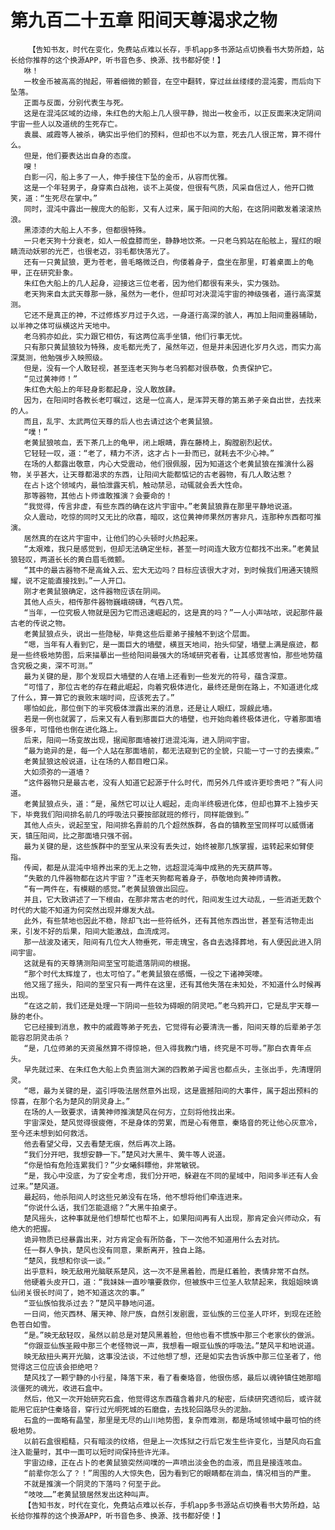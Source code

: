 # 第九百二十五章 阳间天尊渴求之物
        【告知书友，时代在变化，免费站点难以长存，手机app多书源站点切换看书大势所趋，站长给你推荐的这个换源APP，听书音色多、换源、找书都好使！】
       咻！
       一枚金币被高高的抛起，带着细微的颤音，在空中翻转，穿过丝丝缕缕的混沌雾，而后向下坠落。
       正面与反面，分别代表生与死。
       这是在混沌区域的边缘，朱红色的大船上几人很平静，抛出一枚金币，以正反面来决定阴间宇宙一些人以及道统的生死存亡。
       袁晨、戚霞等人被杀，确实出乎他们的预料，但却也不以为意，死去几人很正常，算不得什么。
       但是，他们要表达出自身的态度。
       嗖！
       白影一闪，船上多了一人，伸手接住下坠的金币，从容而优雅。
       这是一个年轻男子，身穿素白战袍，谈不上英俊，但很有气质，风采自信过人，他开口微笑，道：“生死尽在掌中。”
       同时，混沌中露出一艘庞大的船影，又有人过来，属于阳间的大船，在这阴间散发着滚滚热浪。
       黑漆漆的大船上人不多，但都很特殊。
       一只老天狗十分衰老，如人一般盘膝而坐，静静地饮茶。一只老乌鸦站在船舷上，猩红的眼睛流动妖邪的光芒，也很老迈，羽毛都快落光了。
       还有一只黄鼠狼，更为苍老，兽毛略微泛白，佝偻着身子，盘坐在那里，盯着桌面上的龟甲，正在研究卦象。
       朱红色大船上的几人起身，迎接这三位老者，因为他们都很有来头，实力强劲。
       老天狗来自太武天尊那一脉，虽然为一老仆，但却可对决混沌宇宙的神级强者，道行高深莫测。
       它还不是真正的神，不过修炼岁月过于久远，一身道行高深的骇人，再加上阳间重器辅助，以半神之体可纵横这片天地中。
       老乌鸦亦如此，实力跟它相仿，有这两位高手坐镇，他们行事无忧。
       只有那只黄鼠狼较为特殊，皮毛都光秃了，虽然年迈，但是并未因进化岁月久远，而实力高深莫测，他勉强步入映照级。
       但是，没有一个人敢轻视，甚至连老天狗与老乌鸦都对很恭敬，负责保护它。
       “见过黄神师！”
       朱红色大船上的年轻身影都起身，没人敢放肆。
       因为，在阳间时各教长老叮嘱过，这是一位高人，是浑羿天尊的第五弟子亲自出世，去找来的人。
       而且，乱宇、太武两位天尊的后人也去请过这个老黄鼠狼。
       “噗！”
       老黄鼠狼咳血，丢下茶几上的龟甲，闭上眼睛，靠在藤椅上，胸膛剧烈起伏。
       它轻轻一叹，道：“老了，精力不济，这才占卜一卦而已，就耗去不少心神。”
       在场的人都露出敬意，内心大受震动，他们很佩服，因为知道这个老黄鼠狼在推演什么器物，关乎甚大，让天尊都渴求的东西，让阳间大能都惦记的古老器物，有几人敢沾惹？
       在占卜这个领域内，最怕泄露天机，触动禁忌，动辄就会丢大性命。
       那等器物，其他占卜师谁敢推演？会要命的！
       “我觉得，传言非虚，有些东西的确在这片宇宙中。”老黄鼠狼靠在那里平静地说道。
       众人震动，吃惊的同时又无比的欣喜，暗叹，这位黄神师果然厉害非凡，连那种东西都可推演。
       居然真的在这片宇宙中，让他们的心头顿时火热起来。
       “太艰难，我只是感觉到，但却无法确定坐标，甚至一时间连大致方位都找不出来。”老黄鼠狼轻叹，两道长长的黄白眉毛微颤。
       “其中的最古器物不是高耸入云、宏大无边吗？目标应该很大才对，到时候我们用通天镜照耀，说不定能直接找到。”一人开口。
       刚才老黄鼠狼确定，这件器物应该在阴间。
       其他人点头，相传那件器物巍峨磅礴，气吞八荒。
       “当年，一位究极人物就是因为它而迅速崛起的，这是真的吗？”一人小声咕哝，说起那件最古老的传说之物。
       老黄鼠狼点头，说出一些隐秘，毕竟这些后辈弟子接触不到这个层面。
       “嗯，当年有人看到它，是一面巨大的墙壁，横亘天地间，抬头仰望，墙壁上满是痕迹，都是一些终极地势图，后来描摹出一些给阳间最强大的场域研究者看，让其感觉害怕，那些地势蕴含究极之奥，深不可测。”
       最为关键的是，那个发现巨大墙壁的人在墙上还看到一些发光的符号，蕴含深意。
       “可惜了，那位古老的存在藉此崛起，向着究极体进化，最终还是倒在路上，不知道进化成了什么，算一算它的衰败末端时间，应该死去了。”
       哪怕如此，那位倒下的半究极体泄露出来的消息，还是让人眼红，觊觎此墙。
       若是一例也就罢了，后来又有人看到那面巨大的墙壁，也开始向着终极体进化，守着那面墙很多年，可惜他也倒在进化路上。
       后来，阳间一场变故出现，据闻那面墙被打进混沌海，进入阴间宇宙。
       “最为诡异的是，每一个人站在那面墙前，都无法窥到它的全貌，只能一寸一寸的去摸索。”
       老黄鼠狼这般说道，让在场的人都目瞪口呆。
       大如须弥的一道墙？
       “这件器物只是最古老，没有人知道它起源于什么时代，而另外几件或许更珍贵吧？”有人问道。
       老黄鼠狼点头，道：“是，虽然它可以让人崛起，走向半终极进化体，但却也算不上独步天下，毕竟我们阳间排名前几的呼吸法只要按部就班的修行，同样能做到。”
       其他人点头，说起至宝，阳间排名靠前的几个超然族群，各自的镇教至宝同样可以威慑诸天，镇压阳间，比之那面墙只强不弱。
       最为关键的是，这些族群中的至宝从来没有丢失过，始终被那几族掌握，运转起来如臂使指。
       传闻，都是从混沌中培养出来的无上之物，远超混沌海中成熟的先天葫芦等。
       “失散的几件器物都在这片宇宙？”连老天狗都弯着身子，恭敬地向黄神师请教。
       “有一两件在，有模糊的感觉。”老黄鼠狼做出回应。
       并且，它大致讲述了一下根由，在那非常古老的时代，阳间发生过大动乱，一些消逝无数个时代的大能不知道为何突然出现并爆发大战。
       此外，有些禁地也因此不稳，除却飞出一些符纸外，还有其他东西出世，甚至有活物走出来，引发不好的后果，阳间大能激战，血流成河。
       那一战波及诸天，阳间有几位大人物垂死，带走瑰宝，各自去选择葬地，有人便因此进入阴间宇宙。
       这就是有的天尊猜测阳间至宝可能遗落阴间的根据。
       “那个时代太辉煌了，也太可怕了。”老黄鼠狼在感慨，一役之下诸神哭嚎。
       他又摇了摇头，阳间的至宝只有一两件在这里，还有其他失落在未知处，不知道什么时候再出现。
       “在这之前，我们还是处理一下阴间一些较为碍眼的阴灵吧。”老乌鸦开口，它是乱宇天尊一脉的老仆。
       它已经接到消息，教中的戚霞等弟子死去，它觉得有必要清洗一番，阳间天尊的后辈弟子怎能容忍阴灵击杀？
       “是，几位师弟的天资虽然算不得惊艳，但入得我教门墙，终究是不可辱。”那白衣青年点头。
       早先就过来、在朱红色大船上负责监测大渊的四教弟子闻言也都点头，主张出手，先清理阴灵。
       “嗯，最为关键的是，盗引呼吸法居然意外出现，这是震撼阳间的大事件，属于超出预料的惊喜，在那个名为楚风的阴灵身上。”
       在场的人一致要求，请黄神师推演楚风在何方，立刻将他找出来。
       宇宙深处，楚风觉得很疲倦，不是身体的劳累，而是心有倦意，秦珞音的死让他心灰意冷，至今还未想到如何救活。
       他去看望父母，又去看楚无痕，然后再次上路。
       “我们分开吧，我想安静一下。”楚风对大黑牛、黄牛等人说道。
       “你是怕有危险连累我们？”少女曦斜瞟他，非常敏锐。
       “是，我心中没底，为了安全考虑，我们分开吧，躲避在不同的星域中，阳间多半还有人会过来。”楚风道。
       最起码，他杀阳间人时这些兄弟没有在场，他不想将他们牵连进来。
       “你说什么话，我们怎能退缩？”大黑牛拍桌子。
       楚风摇头，这种事就是他们想帮忙也帮不上，如果阳间再有人出现，那肯定会兴师动众，有绝大的把握。
       诡异物质已经暴露出来，对方肯定会有所防备，下一次他不知道用什么去对抗。
       任一群人争执，楚风也没有同意，果断离开，独自上路。
       “楚风，我想和你谈一谈。”
       出乎意料，映无敌用光脑联系楚风，这一次不是黑着脸，而是红着脸，表情非常不自然。
       他硬着头皮开口，道：“我妹妹一直吵嚷要救你，但被族中三位圣人软禁起来，我姐姐映谪仙闭关很长时间了，她不知道这次的事。”
       “亚仙族怕我杀过去？”楚风平静地问道。
       一日间，他灭西林、屠天神、除尸族，自然引发剧震，亚仙族的三位圣人吓坏，到现在还脸色苍白如雪。
       “是。”映无敌轻叹，虽然以前总是对楚风黑着脸，但他也看不惯族中那三个老家伙的做派。
       “你跟亚仙族圣殿中那三个老怪物说一声，我想看一眼亚仙族的呼吸法。”楚风平和地说道。
       映无敌扭头离开光脑，这事没法谈，不过他想了想，还是如实去告诉族中那三位圣者了，他觉得这三位应该会拒绝吧？
       楚风找了一颗宁静的小行星，降落下来，看了看秦珞音，他很伤感，最后以魂钟镇住她那暗淡僵死的魂光，收进石盒中。
       然后，他又一次开始研究石盒，他觉得这东西蕴含着非凡的秘密，后续研究透彻后，或许就能用它庇护住秦珞音，穿行过光明死城的石磨盘，去找轮回路尽头的泥胎。
       石盒的一面略有晶莹，那里是无尽的山川地势图，复杂而难测，都是场域领域中最可怕的终极地势。
       以前石盒很粗糙，只有暗淡的纹络，但是上一次炼狱之行后它发生些许变化，当楚风向石盒注入能量时，其中一面可以短时间保持些许光泽。
       宇宙边缘，正在占卜的老黄鼠狼突然间噗的一声喷出淡金色的血液，而且是接连咳血。
       “前辈你怎么了？！”周围的人大惊失色，因为看到它的眼睛都在淌血，情况相当的严重。
       不就是推演一个阴灵的下落吗？何至于此。
       “吱吱……”老黄鼠狼居然发出这种叫声。
       【告知书友，时代在变化，免费站点难以长存，手机app多书源站点切换看书大势所趋，站长给你推荐的这个换源APP，听书音色多、换源、找书都好使！】
